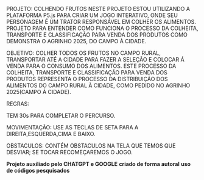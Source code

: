 PROJETO: COLHENDO FRUTOS
NESTE PROJETO ESTOU UTILIZANDO A PLATAFORMA P5.js PARA CRIAR UM JOGO INTERATIVO, ONDE SEU PERSONAGEM É UM TRATOR RESPONSÁVEL EM COLHER OS ALIMENTOS.
PROJETO PARA ENTENDER COMO FUNCIONA O PROCESSO DA COLHEITA, TRANSPORTE E CLASSIFICAÇÃO PARA VENDA DOS PRODUTOS COMO DEMONSTRA O AGRINHO 2025, DO CAMPO À CIDADE.
 
OBJETIVO: COLHER TODOS OS FRUTOS NO CAMPO RURAL, TRANSPORTAR ATÉ A CIDADE PARA FAZER A SELEÇÃO E COLOCAR Á VENDA PARA O CONSUMO DOS ALIMENTOS.
ESTE PROCESSO DA COLHEITA, TRANSPORTE E CLASSIFICAÇÃO PARA VENDA DOS PRODUTOS REPRESENTA O PROCESSO DA DISTRIBUIÇÃO DOS ALIMENTOS DO CAMPO RURAL À CIDADE, COMO PEDIDO NO AGRINHO 2025(CAMPO Á CIDADE).
 
REGRAS:

TEM 30s PARA COMPLETAR O PERCURSO.

MOVIMENTAÇÃO: USE AS TECLAS DE SETA PARA A DIREITA,ESQUERDA,CIMA E BAIXO.

OBSTACULOS: CONTÉM OBSTACULOS NA TELA QUE TEMOS QUE DESVIAR; SE TOCAR RECOMEÇAREMOS O JOGO.

**Projeto auxiliado pelo CHATGPT e GOOGLE**
**criado de forma autoral**
**uso de códigos pesquisados**
